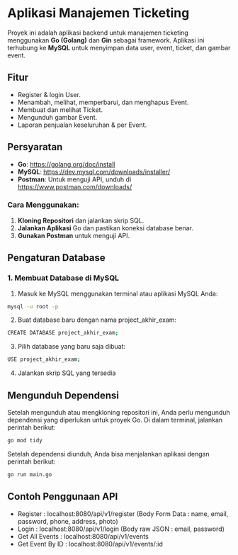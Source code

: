 # Aplikasi Manajemen Ticketing

Proyek ini adalah aplikasi backend untuk manajemen ticketing menggunakan **Go (Golang)** dan **Gin** sebagai framework. Aplikasi ini terhubung ke **MySQL** untuk menyimpan data user, event, ticket, dan gambar event.

## Fitur

- Register & login User.
- Menambah, melihat, memperbarui, dan menghapus Event.
- Membuat dan melihat Ticket.
- Mengunduh gambar Event.
- Laporan penjualan keseluruhan & per Event.

## Persyaratan

- **Go**: https://golang.org/doc/install
- **MySQL**: https://dev.mysql.com/downloads/installer/
- **Postman**: Untuk menguji API, unduh di https://www.postman.com/downloads/

### Cara Menggunakan:

1. **Kloning Repositori** dan jalankan skrip SQL.
2. **Jalankan Aplikasi** Go dan pastikan koneksi database benar.
3. **Gunakan Postman** untuk menguji API.

## Pengaturan Database

### 1. **Membuat Database di MySQL**

1. Masuk ke MySQL menggunakan terminal atau aplikasi MySQL Anda:

```bash
mysql -u root -p
```

2. Buat database baru dengan nama project_akhir_exam:

```bash
CREATE DATABASE project_akhir_exam;
```

3. Pilih database yang baru saja dibuat:

```bash
USE project_akhir_exam;
```

4. Jalankan skrip SQL yang tersedia

## Mengunduh Dependensi

Setelah mengunduh atau mengkloning repositori ini, Anda perlu mengunduh dependensi yang diperlukan untuk proyek Go. Di dalam terminal, jalankan perintah berikut:

```bash
go mod tidy
```

Setelah dependensi diunduh, Anda bisa menjalankan aplikasi dengan perintah berikut:

```bash
go run main.go
```

## Contoh Penggunaan API

- Register : localhost:8080/api/v1/register (Body Form Data : name, email, password, phone, address, photo)
- Login : localhost:8080/api/v1/login (Body raw JSON : email, password)
- Get All Events : localhost:8080/api/v1/events
- Get Event By ID : localhost:8080/api/v1/events/:id
